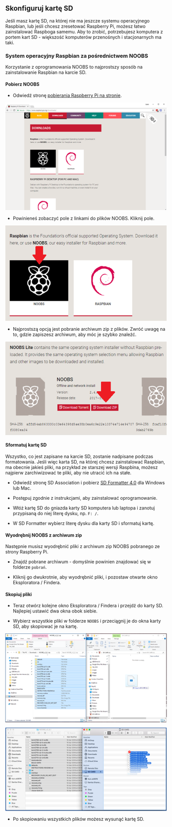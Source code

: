 ## Skonfiguruj kartę SD

Jeśli masz kartę SD, na której nie ma jeszcze systemu operacyjnego Raspbian, lub jeśli chcesz zresetować Raspberry Pi, możesz łatwo zainstalować Raspboga samemu. Aby to zrobić, potrzebujesz komputera z portem kart SD - większość komputerów przenośnych i stacjonarnych ma taki.

### System operacyjny Raspbian za pośrednictwem NOOBS

Korzystanie z oprogramowania NOOBS to najprostszy sposób na zainstalowanie Raspbian na karcie SD.

#### Pobierz NOOBS

+ Odwiedź stronę [pobierania Raspberry Pi na stronie](https://www.raspberrypi.org/downloads).

![Strona pobierania](images/downloads-page.png)

+ Powinieneś zobaczyć pole z linkami do plików NOOBS. Kliknij pole.

![Kliknij na NOOBS](images/click-noobs.png)

+ Najprostszą opcją jest pobranie archiwum zip z plików. Zwróć uwagę na to, gdzie zapiszesz archiwum, aby móc je szybko znaleźć.

![Pobierz zip](images/download-zip.png)

#### Sformatuj kartę SD

Wszystko, co jest zapisane na karcie SD, zostanie nadpisane podczas formatowania. Jeśli więc karta SD, na której chcesz zainstalować Raspbian, ma obecnie jakieś pliki, na przykład ze starszej wersji Raspbina, możesz najpierw zarchiwizować te pliki, aby nie utracić ich na stałe.

+ Odwiedź stronę SD Association i pobierz [SD Formatter 4.0](https://www.sdcard.org/downloads/formatter_4/index.html) dla Windows lub Mac.

+ Postępuj zgodnie z instrukcjami, aby zainstalować oprogramowanie.

+ Włóż kartę SD do gniazda karty SD komputera lub laptopa i zanotuj przypisaną do niej literę dysku, np. `F: /`.

+ W SD Formatter wybierz literę dysku dla karty SD i sformatuj kartę.

#### Wyodrębnij NOOBS z archiwum zip

Następnie musisz wyodrębnić pliki z archiwum zip NOOBS pobranego ze strony Raspberry Pi.

+ Znajdź pobrane archiwum - domyślnie powinien znajdować się w folderze `pobrań`.

+ Kliknij go dwukrotnie, aby wyodrębnić pliki, i pozostaw otwarte okno Eksploratora / Findera.

#### Skopiuj pliki

+ Teraz otwórz kolejne okno Eksploratora / Findera i przejdź do karty SD. Najlepiej ustawić dwa okna obok siebie.

+ Wybierz wszystkie pliki w folderze `NOOBS` i przeciągnij je do okna karty SD, aby skopiować je na kartę.

![kopia okien](images/copy3.png)

![kopia makra](images/macos_copy.png)

+ Po skopiowaniu wszystkich plików możesz wysunąć kartę SD.